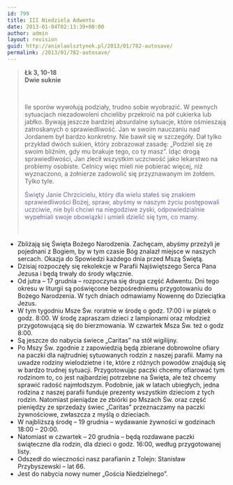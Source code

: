 ```yaml
---
id: 799
title: III Niedziela Adwentu
date: 2013-01-04T02:13:39+00:00
author: admin
layout: revision
guid: http://anielaolsztynek.pl/2013/01/782-autosave/
permalink: /2013/01/782-autosave/
---
```

> **Łk 3, 10-18**  
> **Dwie suknie**
> 
> _<span style="color: #666699;"><br /> </span>_
> 
> Ile sporów wywołują podziały, trudno sobie wyobrazić. W pewnych sytuacjach niezadowoleni chcieliby przekroić na pół cukierka lub jabłko. Bywają jeszcze bardziej absurdalne sytuacje, które ośmieszają zatroskanych o sprawiedliwość. Jan w swoim nauczaniu nad Jordanem był bardzo konkretny. Nie bawił się w szczegóły. Dał tylko przykład dwóch sukien, który zobrazował zasadę: &#8222;Podziel się ze swoim bliźnim, gdy mu brakuje tego, co ty masz&#8221;. Idąc drogą sprawiedliwości, Jan zlecił wszystkim uczciwość jako lekarstwo na problemy osobiste. Celnicy więc mieli nie pobierać więcej, niż wyznaczono, a żołnierze zadowolić się przyznawanym im żołdem. Tylko tyle.
> 
> <span style="color: #666699;">Święty Janie Chrzcicielu, który dla wielu stałeś się znakiem sprawiedliwości Bożej, spraw, abyśmy w naszym życiu postępowali uczciwie, nie byli chciwi na niegodziwe zyski, odpowiedzialnie wypełniali swoje obowiązki i umieli dzielić się tym, co mamy.</span>
> 
> <span style="color: #666699;"><br /> </span>

  * Zbliżają się Święta Bożego Narodzenia. Zachęcam, abyśmy przeżyli je pojednani z Bogiem, by w tym czasie Bóg znalazł miejsce w naszych sercach. Okazja do Spowiedzi każdego dnia przed Mszą Świętą.
  * Dzisiaj rozpoczęły się rekolekcje w Parafii Najświętszego Serca Pana Jezusa i będą trwały do środy włącznie.
  * Od jutra &#8211; 17 grudnia &#8211; rozpoczyna się druga część Adwentu. Dni tego okresu w liturgii są poświęcone bezpośredniemu przygotowaniu do Bożego Narodzenia. W tych dniach odmawiamy Nowennę do Dzieciątka Jezus.
  * W tym tygodniu Msze Św. roratnie w środę o godz. 17:00 i w piątek o godz. 8:00. W środę zapraszam dzieci z lampionami oraz młodzież przygotowującą się do bierzmowania. W czwartek Msza Św. też o godz 8:00.
  * Są jeszcze do nabycia świece &#8222;Caritas&#8221; na stół wigilijny.
  * Po Mszy Św. zgodnie z zapowiedzią będą zbierane dobrowolne ofiary na paczki dla najtrudniej sytuowanych rodzin z naszej parafii. Mamy na uwadze rodziny wielodzietne i te, które z różnych powodów znajdują się w bardzo trudnej sytuacji. Przygotowując paczki chcemy ofiarować tym rodzinom to, co jest najbardziej potrzebne na Święta, ale też chcemy sprawić radość najmłodszym. Podobnie, jak w latach ubiegłych, jedna rodzina z naszej parafii funduje prezenty wszystkim dzieciom z tych rodzin. Natomiast pieniądze ze zbiórki po Mszach Św. oraz część pieniędzy ze sprzedaży świec &#8222;Caritas&#8221; przeznaczamy na paczki żywnościowe, zwłaszcza z myślą o dzieciach.
  * W najbliższą środę &#8211; 19 grudnia &#8211; wydawanie żywności w godzinach 18:00 &#8211; 20:00.
  * Natomiast w czwartek &#8211; 20 grudnia &#8211; będą rozdawane paczki świąteczne dla rodzin, dla dzieci o godz. 16:00, według przygotowanej listy.
  * Odszedł do wieczności nasz parafianin z Tolejn: Stanisław Przybyszewski &#8211; lat 66.
  * Jest do nabycia nowy numer &#8222;Gościa Niedzielnego&#8221;.